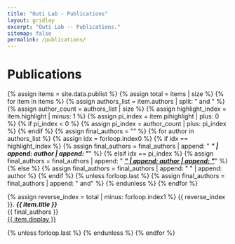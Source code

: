 ```yaml
---
title: "Outi Lab - Publications"
layout: gridlay
excerpt: "Outi Lab -- Publications."
sitemap: false
permalink: /publications/
---
```


# Publications

{% assign items = site.data.publist %}
{% assign total = items | size %}
{% for item in items %}
  {% assign authors_list = item.authors | split: " and " %}
  {% assign author_count = authors_list | size %}
  {% assign highlight_index = item.highlight | minus: 1 %}
  {% assign pi_index = item.pihighlight | plus: 0 %}
  {% if pi_index < 0 %}
    {% assign pi_index = author_count | plus: pi_index %}
  {% endif %}
  {% assign final_authors = "" %}
  {% for author in authors_list %}
    {% assign idx = forloop.index0 %}
    {% if idx == highlight_index %}
      {% assign final_authors = final_authors | append: " <strong><em>" | append: author | append: "</em></strong>" %}
    {% elsif idx == pi_index %}
      {% assign final_authors = final_authors | append: " <strong><u><em>" | append: author | append: "</em></u></strong>" %}
    {% else %}
      {% assign final_authors = final_authors | append: " " | append: author %}
    {% endif %}
    {% unless forloop.last %}
      {% assign final_authors = final_authors | append: " and" %}
    {% endunless %}
  {% endfor %}

  {% assign reverse_index = total | minus: forloop.index1 %}
  {{ reverse_index }}. **_{{ item.title }}_**  
  {{ final_authors }}  
  <a href="{{ item.url }}">{{ item.display }}</a>

  {% unless forloop.last %}
  {% endunless %}
{% endfor %}
